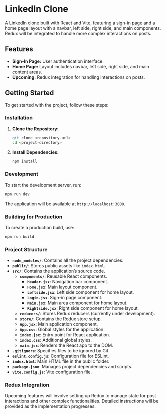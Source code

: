 # LinkedIn Clone

A LinkedIn clone built with React and Vite, featuring a sign-in page and a home page layout with a navbar, left side, right side, and main components. Redux will be integrated to handle more complex interactions on posts.

## Features

- **Sign-In Page:** User authentication interface.
- **Home Page:** Layout includes navbar, left side, right side, and main content areas.
- **Upcoming:** Redux integration for handling interactions on posts.

## Getting Started

To get started with the project, follow these steps:

### Installation

1. **Clone the Repository:**
   ```bash
   git clone <repository-url>
   cd <project-directory>
   ```

2. **Install Dependencies:**
   ```bash
   npm install
   ```

### Development

To start the development server, run:
```bash
npm run dev
```

The application will be available at `http://localhost:3000`.

### Building for Production

To create a production build, use:
```bash
npm run build
```

### Project Structure

- **`node_modules/`**: Contains all the project dependencies.
- **`public/`**: Stores public assets like `index.html`.
- **`src/`**: Contains the application’s source code.
  - **`components/`**: Reusable React components.
    - **`Header.jsx`**: Navigation bar component.
    - **`Home.jsx`**: Main layout component.
    - **`Leftside.jsx`**: Left side component for home layout.
    - **`Login.jsx`**: Sign-in page component.
    - **`Main.jsx`**: Main area component for home layout.
    - **`Rightside.jsx`**: Right side component for home layout.
  - **`reducers/`**: Stores Redux reducers (currently under development).
  - **`store/`**: Contains the Redux store setup.
  - **`App.jsx`**: Main application component.
  - **`App.css`**: Global styles for the application.
  - **`index.jsx`**: Entry point for React application.
  - **`index.css`**: Additional global styles.
  - **`main.jsx`**: Renders the React app to the DOM.
- **`.gitignore`**: Specifies files to be ignored by Git.
- **`eslint.config.js`**: Configuration file for ESLint.
- **`index.html`**: Main HTML file in the public folder.
- **`package.json`**: Manages project dependencies and scripts.
- **`vite.config.js`**: Vite configuration file.

### Redux Integration

Upcoming features will involve setting up Redux to manage state for post interactions and other complex functionalities. Detailed instructions will be provided as the implementation progresses.
